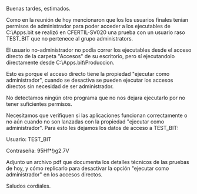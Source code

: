 Buenas tardes, estimados.

  

Como en la reunión de hoy mencionaron que los los usuarios finales tenían permisos de administrador para poder acceder a los ejecutables de C:\Apps.bit se realizó en CFERTIL-SV020 una prueba con un usuario raso TEST_BIT que no pertenece al grupo administrators.

  

El usuario no-administrador no podía correr los ejecutables desde el acceso directo de la carpeta "Accesos" de su escritorio, pero sí ejecutandolo directamente desde C:\Apps.bit\Produccion\.

Esto es porque el acceso directo tiene la propiedad "ejecutar como administrador", cuando se desactiva se pueden ejecutar los accesos directos sin necesidad de ser administrador.

  

No detectamos ningún otro programa que no nos dejara ejecutarlo por no tener suficientes permisos.

  

Necesitamos que verifiquen si las aplicaciones funcionan correctamente o no aún cuando no son lanzadas con la propiedad "ejecutar como administrador". Para esto les dejamos los datos de acceso a TEST_BIT:

  

Usuario: TEST_BIT

Contraseña: 95Hf*!)g2.7V

  

Adjunto un archivo pdf que documenta los detalles técnicos de las pruebas de hoy, y cómo replicarlo para desactivar la opción "ejecutar como administrador" en los accesos directos.  

  

  

Saludos cordiales.